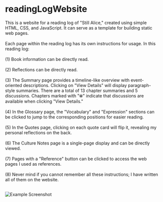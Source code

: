 # readingLogWebsite

This is a website for a reading log of "Still Alice," created using simple HTML, CSS, and JavaScript. It can serve as a template for building static web pages.
<br><br>
Each page within the reading log has its own instructions for usage. In this reading log:
<br><br>
(1) Book information can be directly read.<br><br>
(2) Reflections can be directly read.<br><br>
(3) The Summary page provides a timeline-like overview with event-oriented descriptions. Clicking on "View Details" will display paragraph-style summaries. There are a total of 13 chapter summaries and 5 discussions. Chapters marked with "⦿" indicate that discussions are available when clicking "View Details."<br><br>
(4) In the Glossary page, the "Vocabulary" and "Expression" sections can be clicked to jump to the corresponding positions for easier reading.<br><br>
(5) In the Quotes page, clicking on each quote card will flip it, revealing my personal reflections on the back.<br><br>
(6) The Culture Notes page is a single-page display and can be directly viewed.<br><br>
(7) Pages with a "Reference" button can be clicked to access the web pages I used as references.<br><br>
(8) Never mind if you cannot remember all these instructions; I have written all of them on the website.<br><br>

![Example Screenshot]([https://imgur.com/a/fGUbX3x](https://imgur.com/Fr7g7pn)https://imgur.com/Fr7g7pn)

